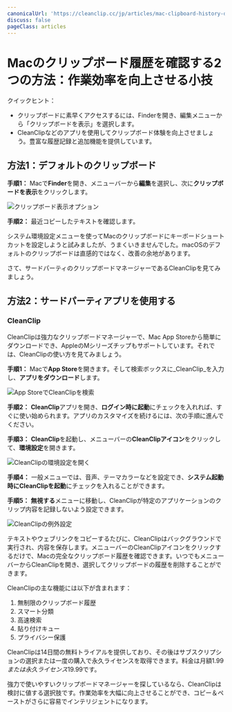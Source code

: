 ```yaml
---
canonicalUrl: 'https://cleanclip.cc/jp/articles/mac-clipboard-history-default-and-cleanclip'
discuss: false
pageClass: articles
---
```


# Macのクリップボード履歴を確認する2つの方法：作業効率を向上させる小技

クイックヒント：

* クリップボードに素早くアクセスするには、Finderを開き、編集メニューから「クリップボードを表示」を選択します。
* CleanClipなどのアプリを使用してクリップボード体験を向上させましょう。豊富な履歴記録と追加機能を提供しています。

## 方法1：デフォルトのクリップボード

**手順1：** Macで**Finder**を開き、メニューバーから**編集**を選択し、次に**クリップボードを表示**をクリックします。

![クリップボード表示オプション](/images/blogs/view_macos_clipboard_step1.png)

**手順2：** 最近コピーしたテキストを確認します。

システム環境設定メニューを使ってMacのクリップボードにキーボードショートカットを設定しようと試みましたが、うまくいきませんでした。macOSのデフォルトのクリップボードは直感的ではなく、改善の余地があります。

さて、サードパーティのクリップボードマネージャーであるCleanClipを見てみましょう。

## 方法2：サードパーティアプリを使用する

### CleanClip

CleanClipは強力なクリップボードマネージャーで、Mac App Storeから簡単にダウンロードでき、AppleのMシリーズチップもサポートしています。それでは、CleanClipの使い方を見てみましょう。

**手順1：** Macで**App Store**を開きます。そして検索ボックスに_CleanClip_を入力し、**アプリをダウンロード**します。

![App StoreでCleanClipを検索](/images/appstore_cleanclip.png)

**手順2：** **CleanClip**アプリを開き、**ログイン時に起動**にチェックを入れれば、すぐに使い始められます。アプリのカスタマイズを続けるには、次の手順に進んでください。

**手順3：** **CleanClip**を起動し、メニューバーの**CleanClipアイコン**をクリックして、**環境設定**を開きます。

![CleanClipの環境設定を開く](/images/blogs/theme.png)

**手順4：** 一般メニューでは、音声、テーマカラーなどを設定でき、**システム起動時にCleanClipを起動**にチェックを入れることができます。

**手順5：** **無視する**メニューに移動し、CleanClipが特定のアプリケーションのクリップ内容を記録しないよう設定できます。

![CleanClipの例外設定](/images/blogs/preferences-ignore.png)

テキストやウェブリンクをコピーするたびに、CleanClipはバックグラウンドで実行され、内容を保存します。メニューバーのCleanClipアイコンをクリックするだけで、Macの完全なクリップボード履歴を確認できます。いつでもメニューバーからCleanClipを開き、選択してクリップボードの履歴を削除することができます。

CleanClipの主な機能には以下が含まれます：

1. 無制限のクリップボード履歴
2. スマート分類
3. 高速検索
4. 貼り付けキュー
5. プライバシー保護

CleanClipは14日間の無料トライアルを提供しており、その後はサブスクリプションの選択または一度の購入で永久ライセンスを取得できます。料金は月額$1.99または永久ライセンス$19.99です。

強力で使いやすいクリップボードマネージャーを探しているなら、CleanClipは検討に値する選択肢です。作業効率を大幅に向上させることができ、コピー＆ペーストがさらに容易でインテリジェントになります。